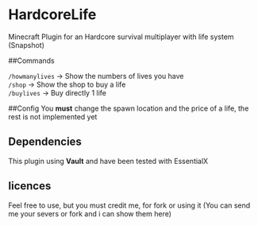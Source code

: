 # HardcoreLife
Minecraft Plugin for an Hardcore survival multiplayer with life system
(Snapshot)

##Commands

```/howmanylives``` -> Show the numbers of lives you have \
```/shop``` -> Show the shop to buy a life \
```/buylives``` -> Buy directly 1 life

##Config
You **must** change the spawn location and the price of a life, the rest is not implemented yet

## Dependencies
This plugin using **Vault** and have been tested with EssentialX



## licences
Feel free to use, but you must credit me, for fork or using it (You can send me your severs or fork and i can show them here)